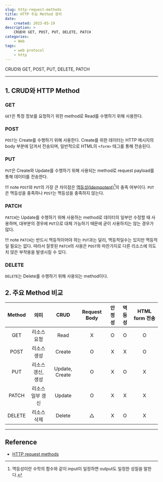 ```yaml
---
slug: http-request-methods
title: HTTP 주요 Method 정리
date:
    created: 2023-03-19
description: >
    CRUD와 GET, POST, PUT, DELETE, PATCH
categories:
    - Web
tags:
    - web protocol
    - http
---
```


CRUD와 GET, POST, PUT, DELETE, PATCH  

<!-- more -->

---

## 1. CRUD와 HTTP Method

### GET

`GET`은 특정 정보를 요청하기 위한 method로 Read를 수행하기 위해 사용한다.  

### POST

`POST`는 Create를 수행하기 위해 사용한다. Create를 위한 데이터는 HTTP 메시지의 body 부분에 담겨서 전송되며, 일반적으로 HTML의 `<form>` 태그를 통해 전송된다.  

### PUT

`PUT`은 Create와 Update를 수행하기 위해 사용되는 method로 request payload를 통해 데이터를 전송한다.  

!!! note
    `POST`와 `PUT`의 가장 큰 차이점은 [멱등성(Idempotent)](https://en.wikipedia.org/wiki/Idempotence)[^1]의 충족 여부이다. `PUT`은 멱등성을 충족하나 `POST`는 멱등성을 충족하지 않는다.  

[^1]: 멱등성이란 수학의 함수와 같이 input이 일정하면 output도 일정한 성질을 말한다.  

### PATCH

`PATCH`는 Update를 수행하기 위해 사용하는 method로 데이터의 일부만 수정할 때 사용하며, 대부분의 경우에 `PUT`으로 대체 가능하기 때문에 굳이 사용하지는 않는 경우가 많다.  

!!! note
    `PATCH`는 반드시 멱등적이어야 하는 `PUT`과는 달리, 멱등적일수는 있지만 멱등적일 필요는 없다. 따라서 잘못된 `PATCH`의 사용은 `POST`와 마찬가지로 다른 리소스에 의도치 않은 부작용을 발생시킬 수 있다.  

### DELETE

`DELETE`는 Delete를 수행하기 위해 사용되는 method이다.  

## 2. 주요 Method 비교

| Method |       의미        |      CRUD      | Request Body | 안정성 | 멱등성 | HTML form 전송 |
| :----: | :---------------: | :------------: | :----------: | :----: | :----: | :------------: |
|  GET   |    리소스 요청    |      Read      |      X       |   O    |   O    |       O        |
|  POST  |    리소스 생성    |     Create     |      O       |   X    |   X    |       O        |
|  PUT   | 리소스 갱신, 생성 | Update, Create |      O       |   X    |   O    |       X        |
| PATCH  | 리소스 일부 갱신  |     Update     |      O       |   X    |   X    |       X        |
| DELETE |    리소스 삭제    |     Delete     |      △       |   X    |   O    |       X        |

---
## Reference
- [HTTP request methods](https://developer.mozilla.org/en-US/docs/Web/HTTP/Methods)
